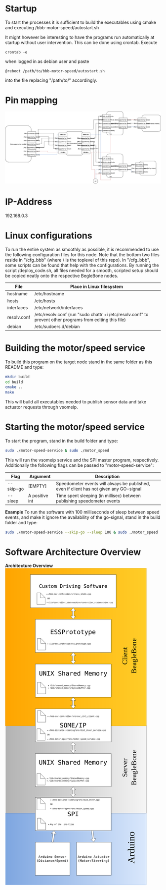 # Startup

To start the processes it is sufficient to build the executables using cmake and executing /bbb-motor-speed/autostart.sh

It might however be interesting to have the programs run automatically at startup without user intervention. This can be done using crontab. Execute 
```
crontab -e
```
when logged in as debian user and paste 
```
@reboot /path/to/bbb-motor-speed/autostart.sh
```
into the file replacing "/path/to/" accordingly.

# Pin mapping
![Pin mapping](../figures/motor-speed-node.svg)

# IP-Address

192.168.0.3


# Linux configurations

To run the entire system as smoothly as possible, it is recommended to use the following configuration files for this node.
Note that the bottom two files reside in "/cfg_bbb" (where / is the toplevel of this repo). In "/cfg_bbb", some
scripts can be found that help with the configurations. By running the script /deploy_code.sh, all files needed
for a smooth, scripted setup should be copied neatly onto the respective BegleBone nodes.

| File          | Place in Linux filesystem
|---------------|---------------------------------------------------------------------------------------------------------
| hostname      | /etc/hostname
| hosts         | /etc/hosts
| interfaces    | /etc/network/interfaces
| resolv.conf   | /etc/resolv.conf (run "sudo chattr +i /etc/resolv.conf" to prevent other programs from editing this file)
| debian        | /etc/sudoers.d/debian

# Building the motor/speed service

To build this program on the target node stand in the same folder as this README and type:
```bash
mkdir build
cd build
cmake ..
make
```

This will build all executables needed to publish sensor data and take actuator requests through vsomeip.

# Starting the motor/speed service
To start the program, stand in the build folder and type:
```bash
sudo ./motor-speed-service & sudo ./motor_speed
```

This will run the vsomeip service and the SPI master program, respectively.
Additionally the following flags can be passed to "motor-speed-service":

| Flag           | Argument        |Description
|----------------|-----------------|-----------------------------------------------------------------------------------------------
| --skip-go      | [EMPTY]         | Speedometer events will always be published, even if client has not given any GO-signal
| --sleep        | A positive int  | Time spent sleeping (in millisec) between publishing speedometer events

**Example**
To run the software with 100 milliseconds of sleep between speed events, and
make it ignore the availability of the go-signal, stand in the build folder and type:
```bash
sudo ./motor-speed-service --skip-go --sleep 100 & sudo ./motor_speed
```

# Software Architecture Overview
**Architecture Overview**  
![Architecture Overview](../figures/software_architecture_bbb_files.png)
